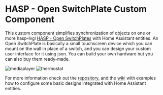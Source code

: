 # HASP - Open SwitchPlate Custom Component

This custom component simplifies synchronization of objects on one or more hasp-lvgl [HASP - Open SwitchPlates](https://fvanroie.github.io/hasp-docs/) with Home Assistant entities. An Open SwitchPlate is basically a small touchscreen device which you can mount on the wall in place of a switch, and you can design your custom user interface for it using json. You can build your own hardware but you can also buy them ready-made.

![mediaplayer](https://user-images.githubusercontent.com/1550668/113399036-d5bdc900-939f-11eb-8534-643b5a7bfa7b.png)
![thermostat](https://user-images.githubusercontent.com/1550668/112160012-09536300-8bea-11eb-867d-53c64894c324.png)

For more information check out the [repository](https://github.com/dgomes/hasp-lvgl-custom-component), and the [wiki](wiki) with examples how to configure some basic designs integrated with Home Assistant entities.

